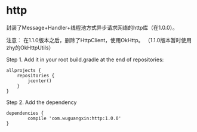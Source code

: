 # http

封装了Message+Handler+线程池方式异步请求网络的http库（在1.0.0）。

注意：
在1.1.0版本之后，删除了HttpClient，使用OkHttp。
（1.1.0版本暂时使用zhy的OkHttpUtils）


Step 1. Add it in your root build.gradle at the end of repositories:

	allprojects {
		repositories {
			jcenter()
		}
	}
  

Step 2. Add the dependency

	dependencies {
	        compile 'com.wuguangxin:http:1.0.0'
	}
